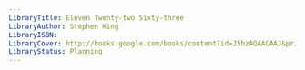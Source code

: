 ```yaml
---
LibraryTitle: Eleven Twenty-two Sixty-three
LibraryAuthor: Stephen King
LibraryISBN: 
LibraryCover: http://books.google.com/books/content?id=J5hzAQAACAAJ&printsec=frontcover&img=1&zoom=1&source=gbs_api
LibraryStatus: Planning
---
```

